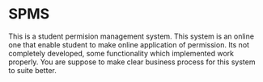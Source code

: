 # SPMS
This is a student permision management system. This system is an online one that enable student to make online application of permission. Its not completely developed, some functionality which implemented work properly. You are suppose to make clear business process for this system to suite better.
